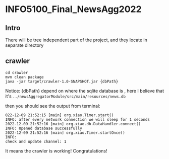 # INFO5100_Final_NewsAgg2022

## Intro

There will be tree independent part of the project, and they locate in separate directory

## crawler

```shell
cd crawler
mvn clean package
java -jar target/crawler-1.0-SNAPSHOT.jar {dbPath} 
```
Notice: {dbPath} depend on where the sqlite database is , here I believe that it's `../newsAggregatorModule/src/main/resources/news.db`

then you should see the output from terminal:
```shell
022-12-09 21:52:15 [main] org.xiao.Timer.start()
INFO: after every network connection we will sleep for 1 seconds
2022-12-09 21:52:16 [main] org.xiao.db.DataHandler.connect()
INFO: Opened database successfully
2022-12-09 21:52:16 [main] org.xiao.Timer.startOnce()
INFO:
check and update channel: 1
```

It means the crawler is working! Congratulations!


